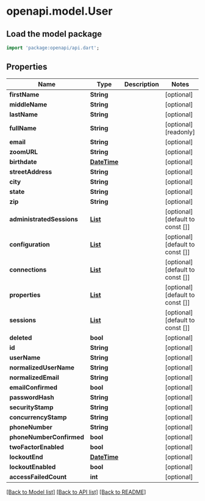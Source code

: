 # openapi.model.User

## Load the model package
```dart
import 'package:openapi/api.dart';
```

## Properties
Name | Type | Description | Notes
------------ | ------------- | ------------- | -------------
**firstName** | **String** |  | [optional] 
**middleName** | **String** |  | [optional] 
**lastName** | **String** |  | [optional] 
**fullName** | **String** |  | [optional] [readonly] 
**email** | **String** |  | [optional] 
**zoomURL** | **String** |  | [optional] 
**birthdate** | [**DateTime**](DateTime.md) |  | [optional] 
**streetAddress** | **String** |  | [optional] 
**city** | **String** |  | [optional] 
**state** | **String** |  | [optional] 
**zip** | **String** |  | [optional] 
**administratedSessions** | [**List<Session>**](Session.md) |  | [optional] [default to const []]
**configuration** | [**List<ConfigurationProperty>**](ConfigurationProperty.md) |  | [optional] [default to const []]
**connections** | [**List<Connection>**](Connection.md) |  | [optional] [default to const []]
**properties** | [**List<UserProperty>**](UserProperty.md) |  | [optional] [default to const []]
**sessions** | [**List<Session>**](Session.md) |  | [optional] [default to const []]
**deleted** | **bool** |  | [optional] 
**id** | **String** |  | [optional] 
**userName** | **String** |  | [optional] 
**normalizedUserName** | **String** |  | [optional] 
**normalizedEmail** | **String** |  | [optional] 
**emailConfirmed** | **bool** |  | [optional] 
**passwordHash** | **String** |  | [optional] 
**securityStamp** | **String** |  | [optional] 
**concurrencyStamp** | **String** |  | [optional] 
**phoneNumber** | **String** |  | [optional] 
**phoneNumberConfirmed** | **bool** |  | [optional] 
**twoFactorEnabled** | **bool** |  | [optional] 
**lockoutEnd** | [**DateTime**](DateTime.md) |  | [optional] 
**lockoutEnabled** | **bool** |  | [optional] 
**accessFailedCount** | **int** |  | [optional] 

[[Back to Model list]](../README.md#documentation-for-models) [[Back to API list]](../README.md#documentation-for-api-endpoints) [[Back to README]](../README.md)


